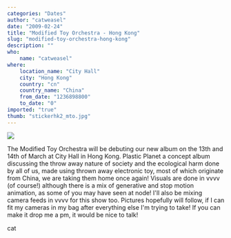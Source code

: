 ```yaml
---
categories: "Dates"
author: "catweasel"
date: "2009-02-24"
title: "Modified Toy Orchestra - Hong Kong"
slug: "modified-toy-orchestra-hong-kong"
description: ""
who: 
    name: "catweasel"
where: 
    location_name: "City Hall"
    city: "Hong Kong"
    country: "cn"
    country_name: "China"
    from_date: "1236898800"
    to_date: "0"
imported: "true"
thumb: "stickerhk2_mto.jpg"
---
```



![](stickerhk2_mto.jpg)

The Modified Toy Orchestra will be debuting our new album on the 13th and 14th of March at City Hall in Hong Kong.
Plastic Planet a concept album discussing the throw away nature of society and the ecological harm done by all of us, made using thrown away electronic toy, most of which originate from China, we are taking them home once again!
Visuals are done in vvvv (of course!) although there is a mix of generative and stop motion animation, as some of you may have seen at node! I'll also be mixing camera feeds in vvvv for this show too. Pictures hopefully will follow, if I can fit my cameras in my bag after everything else I'm trying to take!
If you can make it drop me a pm, it would be nice to talk!

cat